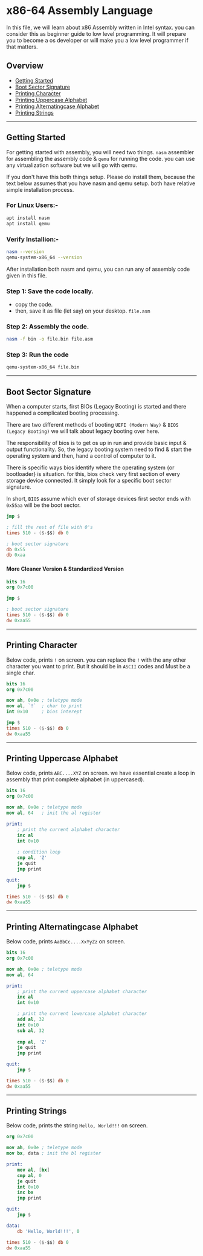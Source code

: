 # x86-64 Assembly Language

In this file, we will learn about x86 Assembly written in Intel syntax. you can consider this as beginner guide to low level programming. It will prepare you to become a os developer or will make you a low level programmer if that matters.


## Overview

- [Getting Started](#getting-started)
- [Boot Sector Signature](#boot-sector-signature)
- [Printing Character](#printing-character)
- [Printing Uppercase Alphabet](#printing-uppercase-alphabet)
- [Printing Alternatingcase Alphabet](#printing-alternatingcase-alphabet)
- [Printing Strings](#printing-strings)

---

## Getting Started

For getting started with assembly, you will need two things. `nasm` assembler for assembling the assembly code & `qemu` for running the code. you can use any virtualization software but we will go with qemu.

If you don't have this both things setup. Please do install them, because the text below assumes that you have nasm and qemu setup. both have relative simple installation process.

### For Linux Users:-

```bash
apt install nasm
apt install qemu
```

### Verify Installion:-

```bash
nasm --version
qemu-system-x86_64 --version
```

After installation both nasm and qemu, you can run any of assembly code given in this file.

### Step 1: Save the code locally.

- copy the code.
- then, save it as file (let say) on your desktop. `file.asm`

### Step 2: Assembly the code.

```bash
nasm -f bin -o file.bin file.asm
```

### Step 3: Run the code

```bash
qemu-system-x86_64 file.bin
```

---

## Boot Sector Signature

When a computer starts, first BIOs (Legacy Booting) is started and there happened a complicated booting processing.

There are two different methods of booting `UEFI (Modern Way)` & `BIOS (Legacy Booting)` we will talk about legacy booting over here. 

The responsibility of bios is to get os up in run and provide basic input & output functionality. So, the legacy booting system need to find & start the operating system and then, hand a control of computer to it.

There is specific ways bios identify where the operating system {or bootloader} is situation. for this, bios check very first section of every storage device connected. It simply look for a specific boot sector signature. 

In short, `BIOS` assume which ever of storage devices first sector ends with `0x55aa` will be the boot sector.

```nasm
jmp $

; fill the rest of file with 0's
times 510 - ($-$$) db 0

; boot sector signature
db 0x55
db 0xaa
```

#### More Cleaner Version & Standardized Version

```nasm
bits 16
org 0x7c00

jmp $

; boot sector signature
times 510 - ($-$$) db 0
dw 0xaa55
```

---

## Printing Character

Below code, prints `!` on screen. you can replace the `!` with the any other character you want to print. But it should be in `ASCII` codes and Must be a single char.

```nasm
bits 16
org 0x7c00

mov ah, 0x0e ; teletype mode
mov al, `!`  ; char to print
int 0x10     ; bios interept

jmp $
times 510 - ($-$$) db 0
dw 0xaa55
```

---

## Printing Uppercase Alphabet

Below code, prints `ABC....XYZ` on screen. we have essential create a loop in assembly that print complete alphabet (in uppercased).

```nasm
bits 16
org 0x7c00

mov ah, 0x0e ; teletype mode
mov al, 64   ; init the al register

print:
    ; print the current alphabet character
    inc al
    int 0x10
    
    ; condition loop
    cmp al, 'Z'
    je quit
    jmp print

quit:
    jmp $

times 510 - ($-$$) db 0
dw 0xaa55
```

---

## Printing Alternatingcase Alphabet

Below code, prints `AaBbCc....XxYyZz` on screen.

```nasm
bits 16
org 0x7c00

mov ah, 0x0e ; teletype mode
mov al, 64

print:
    ; print the current uppercase alphabet character
    inc al
    int 0x10

    ; print the current lowercase alphabet character
    add al, 32
    int 0x10
    sub al, 32
    
    cmp al, 'Z'
    je quit
    jmp print

quit:
    jmp $

times 510 - ($-$$) db 0
dw 0xaa55
```

---

## Printing Strings

Below code, prints the string `Hello, World!!!` on screen.

```nasm
org 0x7c00

mov ah, 0x0e ; teletype mode
mov bx, data ; init the bl register

print:
    mov al, [bx]
    cmp al, 0
    je quit
    int 0x10
    inc bx
    jmp print

quit:
    jmp $

data:
    db 'Hello, World!!!', 0

times 510 - ($-$$) db 0
dw 0xaa55
```
